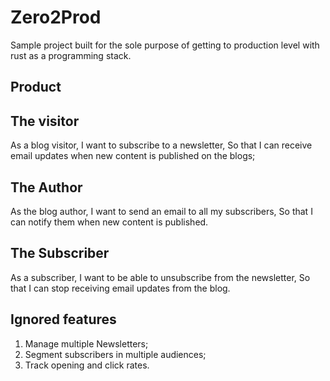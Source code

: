 # Zero2Prod

Sample project built for the sole purpose of getting to production level with rust as a programming stack.

## Product

## The visitor

As a blog visitor, I want to subscribe to a newsletter, So that I can receive email updates when new content is
published on the blogs;

## The Author

As the blog author, I want to send an email to all my subscribers, So that I can notify them when new content is
published.

## The Subscriber

As a subscriber, I want to be able to unsubscribe from the newsletter, So that I can stop receiving email updates from
the blog.

## Ignored features

1. Manage multiple Newsletters;
2. Segment subscribers in multiple audiences;
3. Track opening and click rates.